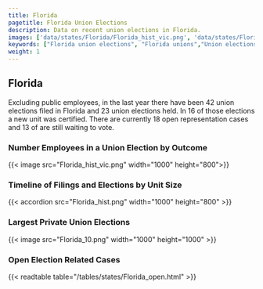 ```yaml
---
title: Florida
pagetitle: Florida Union Elections
description: Data on recent union elections in Florida.
images: ['data/states/Florida/Florida_hist_vic.png', 'data/states/Florida/Florida_hist_size.png', 'data/states/Florida/Florida_10.png']
keywords: ["Florida union elections", "Florida unions","Union elections"]
weight: 1
---
```

##  Florida

Excluding public employees, in the last year there have been 42 union elections filed in Florida and 23 union elections held. In 16 of those elections a new unit was certified. There are currently 18 open representation cases and 13 of are still waiting to vote.

### Number Employees in a Union Election by Outcome
{{< image src="Florida_hist_vic.png" width="1000" height="800">}}

### Timeline of Filings and Elections by Unit Size
{{< accordion src="Florida_hist.png" width="1000" height="800" >}}

### Largest Private Union Elections
{{< image src="Florida_10.png" width="1000" height="1000"  >}}

### Open Election Related Cases
{{< readtable table="/tables/states/Florida_open.html" >}}

